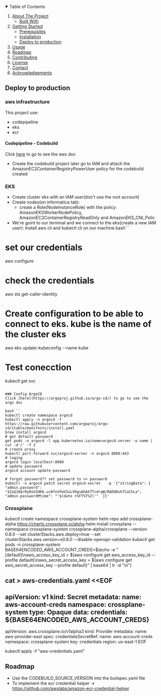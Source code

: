 <!-- TABLE OF CONTENTS -->
<details open="open">
  <summary>Table of Contents</summary>
  <ol>
    <li>
      <a href="#about-the-project">About The Project</a>
      <ul>
        <li><a href="#built-with">Built With</a></li>
      </ul>
    </li>
    <li>
      <a href="#getting-started">Getting Started</a>
      <ul>
        <li><a href="#prerequisites">Prerequisites</a></li>
        <li><a href="#installation">Installation</a></li>
        <li><a href="#deploy-prod">Deploy to production</a></li>
      </ul>
    </li>
    <li><a href="#usage">Usage</a></li>
    <li><a href="#roadmap">Roadmap</a></li>
    <li><a href="#contributing">Contributing</a></li>
    <li><a href="#license">License</a></li>
    <li><a href="#contact">Contact</a></li>
    <li><a href="#acknowledgements">Acknowledgements</a></li>
  </ol>
</details>

<!-- Deploy to production -->
## Deploy to production

### aws infrastructure
This project use:

* codepipeline
* eks
* ecr

#### Codepipeline - Codebuild

Click [here](https://docs.aws.amazon.com/codebuild/) to go to see the aws doc

* Create the codebuild project later go to IAM and attach the AmazonEC2ContainerRegistryPowerUser policy for the codebuild created

### EKS

* Create cluster eks with an IAM user(don't use the root account)
* Create nodes(on informatica tab):
    - create a Role(NodeInstanceRole) with the policy: AmazonEKSWorkerNodePolicy, AmazonEC2ContainerRegistryReadOnly and AmazonEKS_CNI_Polic
* We're goint to our terminal and we connect to the eks(create a new IAM user):
Install aws cli and kubectl cli on our machine
bash```
# set our credentials
aws configure
# check the credentials
aws sts get-caller-identity
# Create configuration to be able to connect to eks. kube is the name of the cluster eks
aws eks update-kubeconfig --name kube
# Test conecction
kubectl get svc
```

### Config ArgoCD
Click [here](https://argoproj.github.io/argo-cd/) to go to see the argo doc

bash```
kubectl create namespace argocd
kubectl apply -n argocd -f https://raw.githubusercontent.com/argoproj/argo-cd/stable/manifests/install.yaml
brew install argocd
# get default password
get pods -n argocd -l app.kubernetes.io/name=argocd-server -o name | cut -d'/' -f 2
# create proxy
kubectl port-forward svc/argocd-server -n argocd 8080:443
# loging
argocd login localhost:8080
# update password
argocd account update-password

# forgot password?? set password to >> password
kubectl -n argocd patch secret argocd-secret   -p '{"stringData": {    "admin.password": "$2a$10$rRyBsGSHK6.uc8fntPwVIuLVHgsAhAX7TcdrqW/RADU0uh7CaChLa",    "admin.passwordMtime": "'$(date +%FT%T%Z)'"  }}'
```

### Crossplane
kubectl create namespace crossplane-system
helm repo add crossplane-alpha https://charts.crossplane.io/alpha
helm install crossplane --namespace crossplane-system crossplane-alpha/crossplane --version 0.8.0 --set clusterStacks.aws.deploy=true --set clusterStacks.aws.version=v0.6.0 --disable-openapi-validation
kubectl get pods -n crossplane-system
BASE64ENCODED_AWS_ACCOUNT_CREDS=$(echo -e "[default]\naws_access_key_id = $(aws configure get aws_access_key_id --profile default)\naws_secret_access_key = $(aws configure get aws_secret_access_key --profile default)" | base64  | tr -d "\n")

cat > aws-credentials.yaml <<EOF
---
apiVersion: v1
kind: Secret
metadata:
  name: aws-account-creds
  namespace: crossplane-system
type: Opaque
data:
  credentials: ${BASE64ENCODED_AWS_ACCOUNT_CREDS}
---
apiVersion: aws.crossplane.io/v1alpha3
kind: Provider
metadata:
  name: aws-provider-east
spec:
  credentialsSecretRef:
    name: aws-account-creds
    namespace: crossplane-system
    key: credentials
  region: us-east-1
EOF

kubectl apply -f "aws-credentials.yaml"

## Roadmap

* Use the CODEBUILD_SOURCE_VERSION into the builspec.yaml file
* To implement the ecr credential helper -> https://github.com/awslabs/amazon-ecr-credential-helper